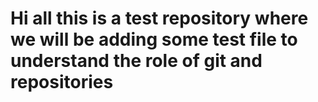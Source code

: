# Hi all this is a test repository where we will be adding some test file to understand the role of git and repositories
